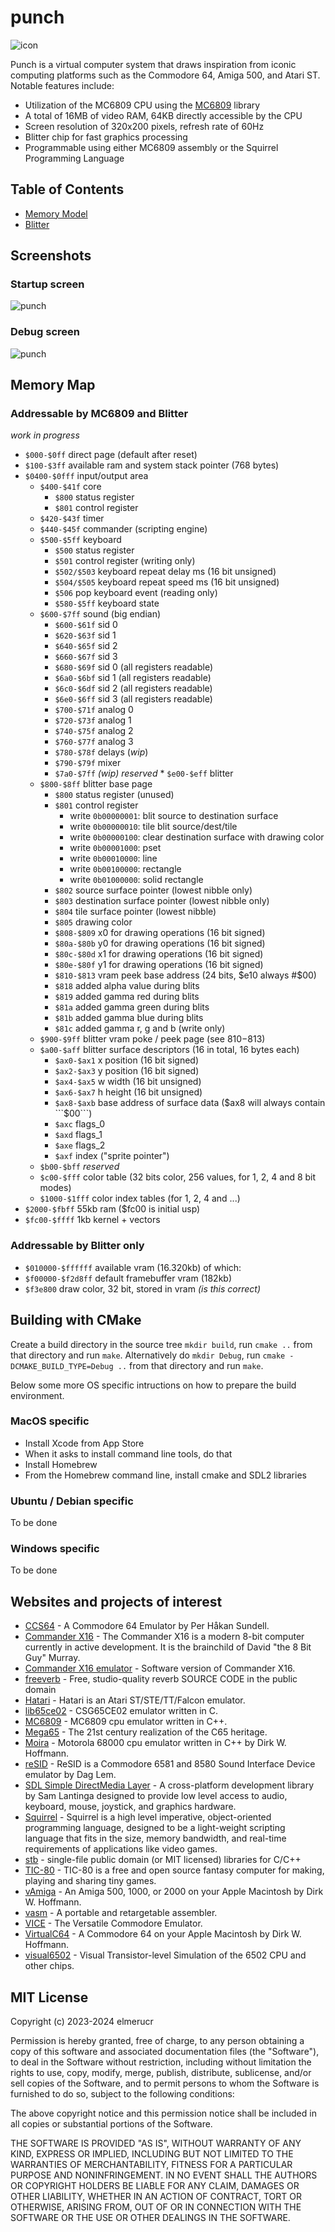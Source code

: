 # punch

![icon](./docs/punch_icon_80x80.png)

Punch is a virtual computer system that draws inspiration from iconic computing platforms such as the Commodore 64, Amiga 500, and Atari ST. Notable features include:

* Utilization of the MC6809 CPU using the [MC6809](https://github.com/elmerucr/MC6809) library
* A total of 16MB of video RAM, 64KB directly accessible by the CPU
* Screen resolution of 320x200 pixels, refresh rate of 60Hz
* Blitter chip for fast graphics processing
* Programmable using either MC6809 assembly or the Squirrel Programming Language

## Table of Contents

* [Memory Model](docs/memory.md)
* [Blitter](docs/blitter.md)

## Screenshots

### Startup screen

![punch](./docs/20241025_screenshot_startup.gif)

### Debug screen

![punch](./docs/20241229_screenshot_debug.png)

## Memory Map

### Addressable by MC6809 and Blitter

*work in progress*

* ```$000-$0ff``` direct page (default after reset)
* ```$100-$3ff``` available ram and system stack pointer (768 bytes)
* ```$0400-$0fff``` input/output area
	* ```$400-$41f``` core
		* ```$800``` status register
		* ```$801``` control register
	* ```$420-$43f``` timer
	* ```$440-$45f``` commander (scripting engine)
	* ```$500-$5ff``` keyboard
		* ```$500``` status register
		* ```$501``` control register (writing only)
		* ```$502/$503``` keyboard repeat delay ms (16 bit unsigned)
		* ```$504/$505``` keyboard repeat speed ms (16 bit unsigned)
		* ```$506``` pop keyboard event (reading only)
		* ```$580-$5ff``` keyboard state
	* ```$600-$7ff``` sound (big endian)
		* ```$600-$61f``` sid 0
		* ```$620-$63f``` sid 1
		* ```$640-$65f``` sid 2
		* ```$660-$67f``` sid 3
		* ```$680-$69f``` sid 0 (all registers readable)
		* ```$6a0-$6bf``` sid 1 (all registers readable)
		* ```$6c0-$6df``` sid 2 (all registers readable)
		* ```$6e0-$6ff``` sid 3 (all registers readable)
		* ```$700-$71f``` analog 0
		* ```$720-$73f``` analog 1
		* ```$740-$75f``` analog 2
		* ```$760-$77f``` analog 3
		* ```$780-$78f``` delays (*wip*)
		* ```$790-$79f``` mixer
		* ```$7a0-$7ff``` *(wip) reserved*	* ```$e00-$eff``` blitter
	* ```$800-$8ff``` blitter base page
		* ```$800``` status register (unused)
		* ```$801``` control register
			* write ```0b00000001```: blit source to destination surface
			* write ```0b00000010```: tile blit source/dest/tile
			* write ```0b00000100```: clear destination surface with drawing color
			* write ```0b00001000```: pset
			* write ```0b00010000```: line
			* write ```0b00100000```: rectangle
			* write ```0b01000000```: solid rectangle
		* ```$802``` source surface pointer (lowest nibble only)
		* ```$803``` destination surface pointer (lowest nibble only)
		* ```$804``` tile surface pointer (lowest nibble)
		* ```$805``` drawing color
		* ```$808-$809``` x0 for drawing operations (16 bit signed)
		* ```$80a-$80b``` y0 for drawing operations (16 bit signed)
		* ```$80c-$80d``` x1 for drawing operations (16 bit signed)
		* ```$80e-$80f``` y1 for drawing operations (16 bit signed)
		* ```$810-$813``` vram peek base address (24 bits, $e10 always #$00)
		* ```$818``` added alpha value during blits
		* ```$819``` added gamma red during blits
		* ```$81a``` added gamma green during blits
		* ```$81b``` added gamma blue during blits
		* ```$81c``` added gamma r, g and b (write only)
	* ```$900-$9ff``` blitter vram poke / peek page (see $810-$813)
	* ```$a00-$aff``` blitter surface descriptors (16 in total, 16 bytes each)
		* ```$ax0-$ax1``` x position (16 bit signed)
		* ```$ax2-$ax3``` y position (16 bit signed)
		* ```$ax4-$ax5``` w width (16 bit unsigned)
		* ```$ax6-$ax7``` h height (16 bit unsigned)
		* ```$ax8-$axb``` base address of surface data ($ax8 will always contain ```$00```)
		* ```$axc``` flags_0
		* ```$axd``` flags_1
		* ```$axe``` flags_2
		* ```$axf``` index ("sprite pointer")
	* ```$b00-$bff``` *reserved*
	* ```$c00-$fff``` color table (32 bits color, 256 values, for 1, 2, 4 and 8 bit modes)
	* ```$1000-$1fff``` color index tables (for 1, 2, 4 and ...)
* ```$2000-$fbff``` 55kb ram ($fc00 is initial usp)
* ```$fc00-$ffff``` 1kb kernel + vectors

### Addressable by Blitter only

* ```$010000-$ffffff``` available vram (16.320kb) of which:
* ```$f00000-$f2d8ff``` default framebuffer vram (182kb)
* ```$f3e800```         draw color, 32 bit, stored in vram *(is this correct)*

## Building with CMake

Create a build directory in the source tree ```mkdir build```, run ```cmake ..``` from that directory and run ```make```. Alternatively do ```mkdir Debug```, run ```cmake -DCMAKE_BUILD_TYPE=Debug ..``` from that directory and run ```make```.

Below some more OS specific intructions on how to prepare the build environment.

### MacOS specific

* Install Xcode from App Store
* When it asks to install command line tools, do that
* Install Homebrew
* From the Homebrew command line, install cmake and SDL2 libraries

### Ubuntu / Debian specific

To be done

### Windows specific

To be done

## Websites and projects of interest

* [CCS64](http://www.ccs64.com) - A Commodore 64 Emulator by Per Håkan Sundell.
* [Commander X16](https://www.commanderx16.com) - The Commander X16 is a modern 8-bit computer currently in active development. It is the brainchild of David "the 8 Bit Guy" Murray.
* [Commander X16 emulator](https://github.com/x16community/x16-emulator) - Software version of Commander X16.
* [freeverb](https://github.com/sinshu/freeverb/) - Free, studio-quality reverb SOURCE CODE in the public domain
* [Hatari](https://hatari.tuxfamily.org) - Hatari is an Atari ST/STE/TT/Falcon emulator.
* [lib65ce02](https://github.com/elmerucr/lib65ce02) - CSG65CE02 emulator written in C.
* [MC6809](https://github.com/elmerucr/mC6809) - MC6809 cpu emulator written in C++.
* [Mega65](http://mega65.org) - The 21st century realization of the C65 heritage.
* [Moira](https://github.com/dirkwhoffmann/Moira) - Motorola 68000 cpu emulator written in C++ by Dirk W. Hoffmann.
* [reSID](http://www.zimmers.net/anonftp/pub/cbm/crossplatform/emulators/resid/index.html) - ReSID is a Commodore 6581 and 8580 Sound Interface Device emulator by Dag Lem.
* [SDL Simple DirectMedia Layer](https://www.libsdl.org) - A cross-platform development library by Sam Lantinga designed to provide low level access to audio, keyboard, mouse, joystick, and graphics hardware.
* [Squirrel](http://squirrel-lang.org) - Squirrel is a high level imperative, object-oriented programming language, designed to be a light-weight scripting language that fits in the size, memory bandwidth, and real-time requirements of applications like video games.
* [stb](https://github.com/nothings/stb) - single-file public domain (or MIT licensed) libraries for C/C++
* [TIC-80](https://tic80.com) - TIC-80 is a free and open source fantasy computer for making, playing and sharing tiny games.
* [vAmiga](https://dirkwhoffmann.github.io/vAmiga/) - An Amiga 500, 1000, or 2000 on your Apple Macintosh by Dirk W. Hoffmann.
* [vasm](http://sun.hasenbraten.de/vasm/) - A portable and retargetable assembler.
* [VICE](http://vice-emu.sourceforge.net) - The Versatile Commodore Emulator.
* [VirtualC64](https://dirkwhoffmann.github.io/virtualc64/) - A Commodore 64 on your Apple Macintosh by Dirk W. Hoffmann.
* [visual6502](http://www.visual6502.org) - Visual Transistor-level Simulation of the 6502 CPU and other chips.

## MIT License

Copyright (c) 2023-2024 elmerucr

Permission is hereby granted, free of charge, to any person obtaining a copy of this software and associated documentation files (the "Software"), to deal in the Software without restriction, including without limitation the rights to use, copy, modify, merge, publish, distribute, sublicense, and/or sell copies of the Software, and to permit persons to whom the Software is furnished to do so, subject to the following conditions:

The above copyright notice and this permission notice shall be included in all copies or substantial portions of the Software.

THE SOFTWARE IS PROVIDED "AS IS", WITHOUT WARRANTY OF ANY KIND, EXPRESS OR IMPLIED, INCLUDING BUT NOT LIMITED TO THE WARRANTIES OF MERCHANTABILITY, FITNESS FOR A PARTICULAR PURPOSE AND NONINFRINGEMENT. IN NO EVENT SHALL THE AUTHORS OR COPYRIGHT HOLDERS BE LIABLE FOR ANY CLAIM, DAMAGES OR OTHER LIABILITY, WHETHER IN AN ACTION OF CONTRACT, TORT OR OTHERWISE, ARISING FROM, OUT OF OR IN CONNECTION WITH THE SOFTWARE OR THE USE OR OTHER DEALINGS IN THE
SOFTWARE.

